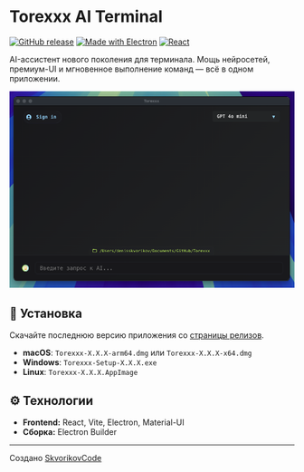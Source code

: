 # Torexxx AI Terminal

[![GitHub release](https://img.shields.io/github/v/release/SkvorikovCode/Torexxx)](https://github.com/SkvorikovCode/Torexxx/releases/latest)
[![Made with Electron](https://img.shields.io/badge/made%20with-electron-47848f.svg)](https://www.electronjs.org/)
[![React](https://img.shields.io/badge/react-%2320232a.svg?style=flat&logo=react&logoColor=%2361DAFB)](https://reactjs.org/)

AI-ассистент нового поколения для терминала. Мощь нейросетей, премиум-UI и мгновенное выполнение команд — всё в одном приложении.

<p align="center">
  <img src="./docs/screenshot.png" alt="Скриншот интерфейса" width="700"/>
</p>

## 🚀 Установка

Скачайте последнюю версию приложения со [страницы релизов](https://github.com/SkvorikovCode/Torexxx/releases/latest).

- **macOS**: `Torexxx-X.X.X-arm64.dmg` или `Torexxx-X.X.X-x64.dmg`
- **Windows**: `Torexxx-Setup-X.X.X.exe`
- **Linux**: `Torexxx-X.X.X.AppImage`

## ⚙️ Технологии

- **Frontend:** React, Vite, Electron, Material-UI
- **Сборка:** Electron Builder

---

Создано [SkvorikovCode](https://github.com/SkvorikovCode) 

